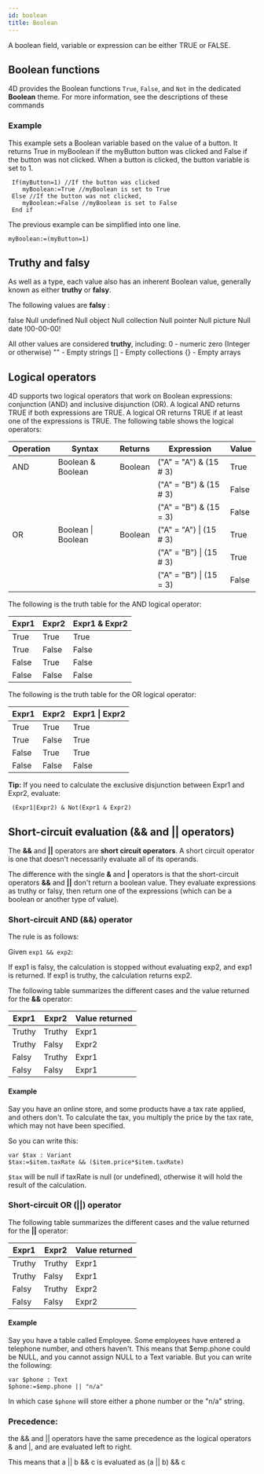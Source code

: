 ```yaml
---
id: boolean
title: Boolean
---
```


A boolean field, variable or expression can be either TRUE or FALSE.

## Boolean functions

4D provides the Boolean functions `True`, `False`, and `Not` in the dedicated **Boolean** theme. For more information, see the descriptions of these commands

### Example

This example sets a Boolean variable based on the value of a button. It returns True in myBoolean if the myButton button was clicked and False if the button was not clicked. When a button is clicked, the button variable is set to 1.

```4d
 If(myButton=1) //If the button was clicked
    myBoolean:=True //myBoolean is set to True
 Else //If the button was not clicked,
    myBoolean:=False //myBoolean is set to False
 End if
```

The previous example can be simplified into one line.

```4d
myBoolean:=(myButton=1)
```
## Truthy and falsy

As well as a type, each value also has an inherent Boolean value, generally known as either **truthy** or **falsy**.

The following values are **falsy** :

false
Null
undefined
Null object
Null collection
Null pointer
Null picture
Null date !00-00-00!

All other values are considered **truthy**, including:
0 - numeric zero (Integer or otherwise)
"" - Empty strings
[] - Empty collections
{} - Empty arrays


## Logical operators

4D supports two logical operators that work on Boolean expressions: conjunction (AND) and inclusive disjunction (OR). A logical AND returns TRUE if both expressions are TRUE. A logical OR returns TRUE if at least one of the expressions is TRUE. The following table shows the logical operators:

|Operation	|Syntax	|Returns	|Expression	|Value|
|---|---|---|---|---|
|AND|Boolean & Boolean	|Boolean	|("A" = "A") & (15 # 3)	|True|
||||("A" = "B") & (15 # 3)	|False|
||||("A" = "B") & (15 = 3)	|False|
|OR	|Boolean  &#124; Boolean	|Boolean	|("A" = "A") &#124; (15 # 3)	|True|
||||("A" = "B") &#124;  (15 # 3)	|True|
||||("A" = "B") &#124;  (15 = 3)	|False|

The following is the truth table for the AND logical operator:

|Expr1	|Expr2	|Expr1 & Expr2|  
|---|---|---|
|True	|True	|True|
|True	|False	|False|
|False	|True	|False|
|False	|False	|False|

The following is the truth table for the OR logical operator:

|Expr1	|Expr2	|Expr1 &#124; Expr2|
|---|---|---|
|True	|True	|True|
|True	|False	|True|
|False	|True	|True|
|False	|False	|False|

**Tip:** If you need to calculate the exclusive disjunction between Expr1 and Expr2, evaluate:

```4d
 (Expr1|Expr2) & Not(Expr1 & Expr2)  
```

## Short-circuit evaluation (&& and || operators)

The **&&** and **||** operators are **short circuit operators**. A short circuit operator is one that doesn't necessarily evaluate all of its operands. 

The difference with the single **&** and **|** operators is that the short-circuit operators **&&** and **||** don't return a boolean value. They evaluate expressions as truthy or falsy, then return one of the expressions (which can be a boolean or another type of value).

### Short-circuit AND (&&) operator

The rule is as follows: 

Given `exp1 && exp2`:

If exp1 is falsy, the calculation is stopped without evaluating exp2, and exp1 is returned.
If exp1 is truthy, the calculation returns exp2.

The following table summarizes the different cases and the value returned for the **&&** operator:

|Expr1	|Expr2	|  Value returned
|---|---|---|
|Truthy	|Truthy	|Expr1|
|Truthy	|Falsy	|Expr2|
|Falsy	|Truthy	|Expr1|
|Falsy	|Falsy	|Expr1|

#### Example 

Say you have an online store, and some products have a tax rate applied, and others don't. 
To calculate the tax, you multiply the price by the tax rate, which may not have been specified.

So you can write this: 

```4d
var $tax : Variant
$tax:=$item.taxRate && ($item.price*$item.taxRate)
```

`$tax` will be null if taxRate is null (or undefined), otherwise it will hold the result of the calculation.


### Short-circuit OR (||) operator

The following table summarizes the different cases and the value returned for the **||** operator:

|Expr1	|Expr2	|  Value returned
|---|---|---|
|Truthy	|Truthy	|Expr1|
|Truthy	|Falsy	|Expr1|
|Falsy	|Truthy	|Expr2|
|Falsy	|Falsy	|Expr2|

#### Example

Say you have a table called Employee. Some employees have entered a telephone number, and others haven't. This means that $emp.phone could be NULL, and you cannot assign NULL to a Text variable. But you can write the following:

```4d
var $phone : Text
$phone:=$emp.phone || "n/a"
```

In which case `$phone` will store either a phone number or the "n/a" string. 


### Precedence:

the && and || operators have the same precedence as the logical operators & and |, and are evaluated left to right.

This means that a || b && c is evaluated as (a || b) && c


